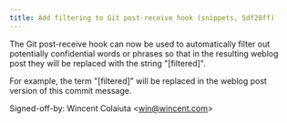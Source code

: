 ```yaml
---
title: Add filtering to Git post-receive hook (snippets, 5df28ff)
---
```


The Git post-receive hook can now be used to automatically filter out potentially confidential words or phrases so that in the resulting weblog post they will be replaced with the string "\[filtered\]".

For example, the term "\[filtered\]" will be replaced in the weblog post version of this commit message.

Signed-off-by: Wincent Colaiuta &lt;win@wincent.com&gt;
